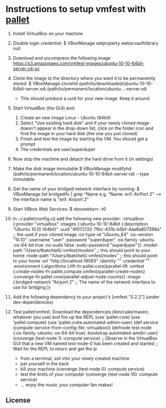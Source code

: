 # Instructions to setup vmfest with [pallet](https://github.com/pallet/pallet "pallet")
1. Install VirtualBox on your machine
2. Disable login credential: 
        $ VBoxManage setproperty websrvauthlibrary null
3. Download and uncompress the following image https://s3.amazonaws.com/vmfest-images/ubuntu-10-10-64bit-server.vdi.gz
4. Clone the image to the directory where you want it to be permanently stored:
        $ VBoxManage clonehd /path/to/downloaded/ubuntu-10-10-64bit-server.vdi /path/to/permanent/location/ubuntu...-server.vdi
    * This should produce a uuid for your new image. Keep it around
5. Start VirtualBox (the GUI) and:
    1. Create an new image Linux - Ubuntu (64bit)
    2. Select "Use existing hard disk" and if your newly cloned image doesn't appear in the drop-down list, click on the folder icon and find the image in your hard disk (the one you just cloned)
    3. Finish and test the image by starting the VM. You should get a prompt
    4. The credentials are user/superduper
5. Now stop the machine and detach the hard drive from it (in settings)
6. Make the disk image immutable
        $ VBoxManage modifyhd /path/to/permanent/location/ubuntu-10-10-64bit-server.vdi --type immutable
6. Get the name of your bridged network interface by running: 
        $ VBoxManage list bridgedifs | grep ^Name 
    e.g. "Name: en1: AirPort 2"  --> the interface name is "en1: Airport 2"
7. Start VBbox Web Services: 
        $ vboxwebsrv -t0
8. In ~/.pallet/config.clj add the following new provider:
        :virtualbox 
         {:provider "virtualbox"
          :images
           {:ubuntu-10-10-64bit
            {:description "Ubuntu 10.10 (64bit)"
             :uuid "4f072132-7fbc-431b-b5bf-4aa6a807398a" ;; the uuid if your cloned image
             :os-type-id "Ubuntu_64"
             :os-version "10.10"
             :username "user"
             :password "superduper"
             :os-family :ubuntu
             :os-64-bit true
             :no-sudo false
             :sudo-password "superduper"}}
         :model-path "/Users/tbatchlelli/.vmfest/models" ;; this should point to your home
         :node-path "/Users/tbatchelli/.vmfest/nodes" ;; this should point to your home
         :url "http://localhost:18083"
         :identity ""
         :credential ""
         :environment
          {:algorithms
           {:lift-fn pallet.core/parallel-lift
            :vmfest {:create-nodes-fn pallet.compute.vmfest/parallel-create-nodes}
            :converge-fn pallet.core/parallel-adjust-node-counts}}
           :image
            {:bridged-network "Airport 2" ;; The name of the network interface to use for bridging 
           }}

9. Add the following dependency to your project's [vmfest "0.2.2"] (under dev-dependencies)
10. Test pallet/vmfest. Download the dependencies (lein/cake/maven, whatever you use) and fire up the REPL
        (use 'pallet.core)
        (use 'pallet.compute)
        (use 'pallet.crate.automated-admin-user)
        (def service (compute-service-from-config-file :virtualbox))
        (defnode test-node {:os-family :ubuntu :os-64-bit true} :bootstrap automated-amdin-user)
        (converge {test-node 1} :compute service)
           ;; Observe in the VirtualBox GUI that a new VM named test-node-0 has been created and started
           ;; Wait for the REPL to return and get the ip
    * from a terminal, ssh into your newly created machine
    * pat yourself in the back
    * kill your machine
            (converge {test-node 0} :compute service)
    * test the limits of your computer 
            (converge {test-node 10} :compute service) 
    * ... enjoy the music your computer fan makes!


## License




